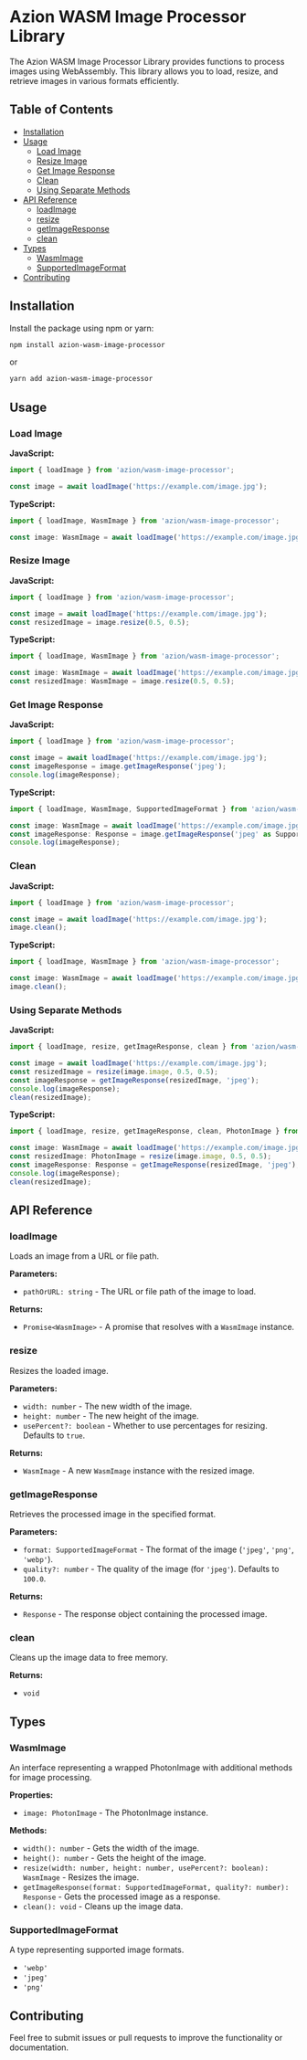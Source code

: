 # Azion WASM Image Processor Library

The Azion WASM Image Processor Library provides functions to process images using WebAssembly. This library allows you to load, resize, and retrieve images in various formats efficiently.

## Table of Contents

- [Installation](#installation)
- [Usage](#usage)
  - [Load Image](#load-image)
  - [Resize Image](#resize-image)
  - [Get Image Response](#get-image-response)
  - [Clean](#clean)
  - [Using Separate Methods](#using-separate-methods)
- [API Reference](#api-reference)
  - [loadImage](#loadimage)
  - [resize](#resize)
  - [getImageResponse](#getimageresponse)
  - [clean](#clean)
- [Types](#types)
  - [WasmImage](#wasmimage)
  - [SupportedImageFormat](#supportedimageformat)
- [Contributing](#contributing)

## Installation

Install the package using npm or yarn:

```sh
npm install azion-wasm-image-processor
```

or

```sh
yarn add azion-wasm-image-processor
```

## Usage

### Load Image

**JavaScript:**

```javascript
import { loadImage } from 'azion/wasm-image-processor';

const image = await loadImage('https://example.com/image.jpg');
```

**TypeScript:**

```typescript
import { loadImage, WasmImage } from 'azion/wasm-image-processor';

const image: WasmImage = await loadImage('https://example.com/image.jpg');
```

### Resize Image

**JavaScript:**

```javascript
import { loadImage } from 'azion/wasm-image-processor';

const image = await loadImage('https://example.com/image.jpg');
const resizedImage = image.resize(0.5, 0.5);
```

**TypeScript:**

```typescript
import { loadImage, WasmImage } from 'azion/wasm-image-processor';

const image: WasmImage = await loadImage('https://example.com/image.jpg');
const resizedImage: WasmImage = image.resize(0.5, 0.5);
```

### Get Image Response

**JavaScript:**

```javascript
import { loadImage } from 'azion/wasm-image-processor';

const image = await loadImage('https://example.com/image.jpg');
const imageResponse = image.getImageResponse('jpeg');
console.log(imageResponse);
```

**TypeScript:**

```typescript
import { loadImage, WasmImage, SupportedImageFormat } from 'azion/wasm-image-processor';

const image: WasmImage = await loadImage('https://example.com/image.jpg');
const imageResponse: Response = image.getImageResponse('jpeg' as SupportedImageFormat);
console.log(imageResponse);
```

### Clean

**JavaScript:**

```javascript
import { loadImage } from 'azion/wasm-image-processor';

const image = await loadImage('https://example.com/image.jpg');
image.clean();
```

**TypeScript:**

```typescript
import { loadImage, WasmImage } from 'azion/wasm-image-processor';

const image: WasmImage = await loadImage('https://example.com/image.jpg');
image.clean();
```

### Using Separate Methods

**JavaScript:**

```javascript
import { loadImage, resize, getImageResponse, clean } from 'azion/wasm-image-processor';

const image = await loadImage('https://example.com/image.jpg');
const resizedImage = resize(image.image, 0.5, 0.5);
const imageResponse = getImageResponse(resizedImage, 'jpeg');
console.log(imageResponse);
clean(resizedImage);
```

**TypeScript:**

```typescript
import { loadImage, resize, getImageResponse, clean, PhotonImage } from 'azion/wasm-image-processor';

const image: WasmImage = await loadImage('https://example.com/image.jpg');
const resizedImage: PhotonImage = resize(image.image, 0.5, 0.5);
const imageResponse: Response = getImageResponse(resizedImage, 'jpeg');
console.log(imageResponse);
clean(resizedImage);
```

## API Reference

### loadImage

Loads an image from a URL or file path.

**Parameters:**

- `pathOrURL: string` - The URL or file path of the image to load.

**Returns:**

- `Promise<WasmImage>` - A promise that resolves with a `WasmImage` instance.

### resize

Resizes the loaded image.

**Parameters:**

- `width: number` - The new width of the image.
- `height: number` - The new height of the image.
- `usePercent?: boolean` - Whether to use percentages for resizing. Defaults to `true`.

**Returns:**

- `WasmImage` - A new `WasmImage` instance with the resized image.

### getImageResponse

Retrieves the processed image in the specified format.

**Parameters:**

- `format: SupportedImageFormat` - The format of the image (`'jpeg'`, `'png'`, `'webp'`).
- `quality?: number` - The quality of the image (for `'jpeg'`). Defaults to `100.0`.

**Returns:**

- `Response` - The response object containing the processed image.

### clean

Cleans up the image data to free memory.

**Returns:**

- `void`

## Types

### WasmImage

An interface representing a wrapped PhotonImage with additional methods for image processing.

**Properties:**

- `image: PhotonImage` - The PhotonImage instance.

**Methods:**

- `width(): number` - Gets the width of the image.
- `height(): number` - Gets the height of the image.
- `resize(width: number, height: number, usePercent?: boolean): WasmImage` - Resizes the image.
- `getImageResponse(format: SupportedImageFormat, quality?: number): Response` - Gets the processed image as a response.
- `clean(): void` - Cleans up the image data.

### SupportedImageFormat

A type representing supported image formats.

- `'webp'`
- `'jpeg'`
- `'png'`

## Contributing

Feel free to submit issues or pull requests to improve the functionality or documentation.

